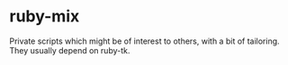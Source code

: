# ruby-mix
Private scripts which might be of interest to others, with a bit of tailoring.  They usually depend on ruby-tk.
